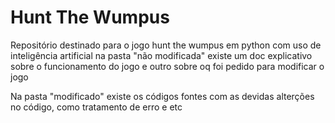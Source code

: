# Hunt The Wumpus
Repositório destinado para o jogo hunt the wumpus em python com uso de inteligência artificial
na pasta "não modificada" existe um doc explicativo sobre o funcionamento do jogo e outro
sobre oq foi pedido para modificar o jogo

Na pasta "modificado" existe os códigos fontes com as devidas alterções no código, como tratamento de erro e etc
